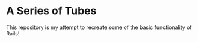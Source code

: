 # A Series of Tubes
This repository is my attempt to recreate some of the basic functionality of Rails!
